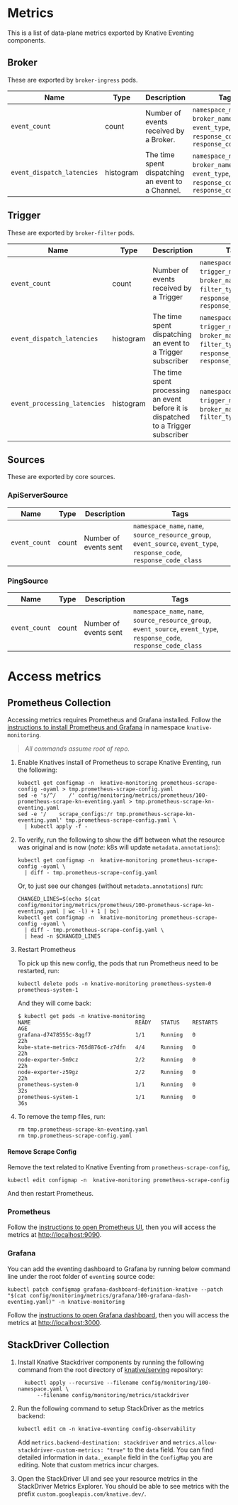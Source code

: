 # Metrics

This is a list of data-plane metrics exported by Knative Eventing components.

## Broker

These are exported by `broker-ingress` pods.

| Name                       | Type      | Description                                       | Tags                                                                                  |
| -------------------------- | --------- | ------------------------------------------------- | ------------------------------------------------------------------------------------- |
| `event_count`              | count     | Number of events received by a Broker.            | `namespace_name`, `broker_name`, `event_type`, `response_code`, `response_code_class` |
| `event_dispatch_latencies` | histogram | The time spent dispatching an event to a Channel. | `namespace_name`, `broker_name`, `event_type`, `response_code`, `response_code_class` |

## Trigger

These are exported by `broker-filter` pods.

| Name                         | Type      | Description                                                                        | Tags                                                                                                   |
| ---------------------------- | --------- | ---------------------------------------------------------------------------------- | ------------------------------------------------------------------------------------------------------ |
| `event_count`                | count     | Number of events received by a Trigger                                             | `namespace_name`, `trigger_name`, `broker_name`, `filter_type`, `response_code`, `response_code_class` |
| `event_dispatch_latencies`   | histogram | The time spent dispatching an event to a Trigger subscriber                        | `namespace_name`, `trigger_name`, `broker_name`, `filter_type`, `response_code`, `response_code_class` |
| `event_processing_latencies` | histogram | The time spent processing an event before it is dispatched to a Trigger subscriber | `namespace_name`, `trigger_name`, `broker_name`, `filter_type`                                         |

## Sources

These are exported by core sources.

### ApiServerSource

| Name          | Type  | Description           | Tags                                                                                                                    |
| ------------- | ----- | --------------------- | ----------------------------------------------------------------------------------------------------------------------- |
| `event_count` | count | Number of events sent | `namespace_name`, `name`, `source_resource_group`, `event_source`, `event_type`, `response_code`, `response_code_class` |

### PingSource

| Name          | Type  | Description           | Tags                                                                                                                    |
| ------------- | ----- | --------------------- | ----------------------------------------------------------------------------------------------------------------------- |
| `event_count` | count | Number of events sent | `namespace_name`, `name`, `source_resource_group`, `event_source`, `event_type`, `response_code`, `response_code_class` |

# Access metrics

## Prometheus Collection

Accessing metrics requires Prometheus and Grafana installed. Follow the
[instructions to install Prometheus and Grafana](https://github.com/knative/docs/blob/main/docs/serving/installing-logging-metrics-traces.md)
in namespace `knative-monitoring`.

> _All commands assume root of repo._

1. Enable Knatives install of Prometheus to scrape Knative Eventing, run the
   following:

   ```shell
   kubectl get configmap -n  knative-monitoring prometheus-scrape-config -oyaml > tmp.prometheus-scrape-config.yaml
   sed -e 's/^/    /' config/monitoring/metrics/prometheus/100-prometheus-scrape-kn-eventing.yaml > tmp.prometheus-scrape-kn-eventing.yaml
   sed -e '/    scrape_configs:/r tmp.prometheus-scrape-kn-eventing.yaml' tmp.prometheus-scrape-config.yaml \
     | kubectl apply -f -
   ```

2. To verify, run the following to show the diff between what the resource was
   original and is now (_note_: k8s will update `metadata.annotations`):

   ```shell
   kubectl get configmap -n  knative-monitoring prometheus-scrape-config -oyaml \
     | diff - tmp.prometheus-scrape-config.yaml
   ```

   Or, to just see our changes (without `metadata.annotations`) run:

   ```shell
   CHANGED_LINES=$(echo $(cat config/monitoring/metrics/prometheus/100-prometheus-scrape-kn-eventing.yaml | wc -l) + 1 | bc)
   kubectl get configmap -n  knative-monitoring prometheus-scrape-config -oyaml \
     | diff - tmp.prometheus-scrape-config.yaml \
     | head -n $CHANGED_LINES
   ```

3. Restart Prometheus

   To pick up this new config, the pods that run Prometheus need to be
   restarted, run:

   ```shell
   kubectl delete pods -n knative-monitoring prometheus-system-0 prometheus-system-1
   ```

   And they will come back:

   ```shell
   $ kubectl get pods -n knative-monitoring
   NAME                                 READY   STATUS    RESTARTS   AGE
   grafana-d7478555c-8qgf7              1/1     Running   0          22h
   kube-state-metrics-765d876c6-z7dfn   4/4     Running   0          22h
   node-exporter-5m9cz                  2/2     Running   0          22h
   node-exporter-z59gz                  2/2     Running   0          22h
   prometheus-system-0                  1/1     Running   0          32s
   prometheus-system-1                  1/1     Running   0          36s
   ```

4. To remove the temp files, run:

   ```shell
   rm tmp.prometheus-scrape-kn-eventing.yaml
   rm tmp.prometheus-scrape-config.yaml
   ```

#### Remove Scrape Config

Remove the text related to Knative Eventing from `prometheus-scrape-config`,

```shell
kubectl edit configmap -n  knative-monitoring prometheus-scrape-config
```

And then restart Prometheus.

### Prometheus

Follow the
[instructions to open Prometheus UI](https://github.com/knative/docs/blob/main/docs/serving/accessing-metrics.md#prometheus),
then you will access the metrics at
[http://localhost:9090](http://localhost:9090).

### Grafana

You can add the eventing dashboard to Grafana by running below command line
under the root folder of `eventing` source code:

```
kubectl patch configmap grafana-dashboard-definition-knative --patch "$(cat config/monitoring/metrics/grafana/100-grafana-dash-eventing.yaml)" -n knative-monitoring
```

Follow the
[instructions to open Grafana dashboard](https://github.com/knative/docs/blob/main/docs/serving/accessing-metrics.md#grafana),
then you will access the metrics at
[http://localhost:3000](http://localhost:3000).

## StackDriver Collection

1.  Install Knative Stackdriver components by running the following command from
    the root directory of [knative/serving](https://github.com/knative/serving)
    repository:

    ```shell
      kubectl apply --recursive --filename config/monitoring/100-namespace.yaml \
          --filename config/monitoring/metrics/stackdriver
    ```

1.  Run the following command to setup StackDriver as the metrics backend:

    ```
    kubectl edit cm -n knative-eventing config-observability
    ```

    Add `metrics.backend-destination: stackdriver` and
    `metrics.allow-stackdriver-custom-metrics: "true"` to the `data` field. You
    can find detailed information in `data._example` field in the `ConfigMap`
    you are editing. Note that custom metrics incur charges.

1.  Open the StackDriver UI and see your resource metrics in the StackDriver
    Metrics Explorer. You should be able to see metrics with the prefix
    `custom.googleapis.com/knative.dev/`.
